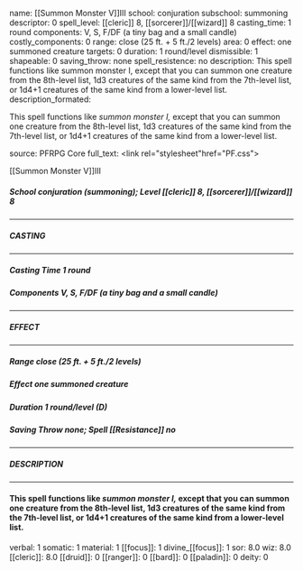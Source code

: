 name: [[Summon Monster V]]III
school: conjuration
subschool: summoning
descriptor: 0
spell_level: [[cleric]] 8, [[sorcerer]]/[[wizard]] 8
casting_time: 1 round
components: V, S, F/DF (a tiny bag and a small candle)
costly_components: 0
range: close (25 ft. + 5 ft./2 levels)
area: 0
effect: one summoned creature
targets: 0
duration: 1 round/level
dismissible: 1
shapeable: 0
saving_throw: none
spell_resistence: no
description: This spell functions like summon monster I, except that you can summon one creature from the 8th-level list, 1d3 creatures of the same kind from the 7th-level list, or 1d4+1 creatures of the same kind from a lower-level list.
description_formated: <p>This spell functions like <i>summon monster I,</i> except that you can summon one creature from the 8th-level list, 1d3 creatures of the same kind from the 7th-level list, or 1d4+1 creatures of the same kind from a lower-level list.</p>
source: PFRPG Core
full_text: <link rel="stylesheet"href="PF.css"><div class="heading"><p class="alignleft">[[Summon Monster V]]III</p><div style="clear: both;"></div></div><div><h5><b>School </b>conjuration (summoning); <b>Level </b>[[cleric]] 8, [[sorcerer]]/[[wizard]] 8</h5></div><hr/><div><h5><b>CASTING</b></h5></div><hr/><div><h5><b>Casting Time </b>1 round</h5><h5><b>Components </b>V, S, F/DF (a tiny bag and a small candle)</h5></div><hr/><div><h5><b>EFFECT</b></h5></div><hr/><div><h5><b>Range </b>close (25 ft. + 5 ft./2 levels)</h5><h5><b>Effect </b>one summoned creature</h5><h5><b>Duration </b>1 round/level (D)</h5><h5><b>Saving Throw </b>none; <b>Spell [[Resistance]] </b>no</h5></div><hr/><div><h5><b>DESCRIPTION</b></h5></div><hr/><div><h4><p>This spell functions like <i>summon monster I,</i> except that you can summon one creature from the 8th-level list, 1d3 creatures of the same kind from the 7th-level list, or 1d4+1 creatures of the same kind from a lower-level list.</p></h4></div>
verbal: 1
somatic: 1
material: 1
[[focus]]: 1
divine_[[focus]]: 1
sor: 8.0
wiz: 8.0
[[cleric]]: 8.0
[[druid]]: 0
[[ranger]]: 0
[[bard]]: 0
[[paladin]]: 0
deity: 0
